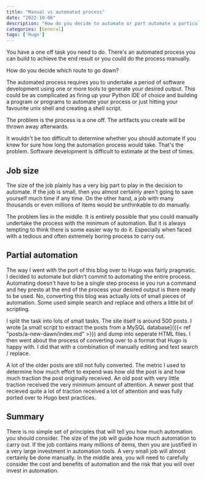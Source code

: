 ```yaml
---
title: "Manual vs automated process"
date: "2022-10-06"
description: "How do you decide to automate or part automate a particular process."
categories: [General]
tags: ['Hugo']
---
```


You have a one off task you need to do. There's an automated process you can build to achieve the end result or you could do the process manually.

How do you decide which route to go down?

The automated process requires you to undertake a period of software development using one or more tools to generate your desired output. This could be as complicated as firing up your Python IDE of choice and building a program or programs to automate your process or just hitting your favourite unix shell and creating a shell script.

The problem is the process is a one off. The artifacts you create will be thrown away afterwards.

It wouldn't be too difficult to determine whether you should automate if you knew for sure how long the automation process would take. That's the problem. Software development is difficult to estimate at the best of times.

## Job size

The size of the job plainly has a very big part to play in the decision to automate. If the job is small, then you almost certainly aren't going to save yourself much time if any time. On the other hand, a job with many thousands or even millions of items would be unthinkable to do manually.

The problem lies in the middle. It is entirely possible that you could manually undertake the process with the minimum of automation. But it is always tempting to think there is some easier way to do it. Especially when faced with a tedious and often extremely boring process to carry out.

## Partial automation

The way I went with the port of this blog over to Hugo was fairly pragmatic. I decided to automate but didn't commit to automating the entire process. Automating doesn't have to be a single step process ie you run a command and hey presto at the end of the process your desired output is there ready to be used. No, converting this blog was actually lots of small pieces of automation. Some used simple search and replace and others a little bit of scripting.

I split the task into lots of small tasks. The site itself is around 500 posts. I wrote [a small script to extract the posts from a MySQL database]({{< ref "posts/a-new-dawn/index.md" >}}) and dump into seperate HTML files. I then went about the process of converting over to a format that Hugo is happy with. I did that with a combination of manually editing and text search / replace.

A lot of the older posts are still not fully converted. The metric I used to determine how much effort to expend was how old the post is and how much traction the post originally received. An old post with very little traction received the very minimum amount of attention. A newer post that recieved quite a lot of traction received a lot of attention and was fully ported over to Hugo best practices.

## Summary

There is no simple set of principles that will tell you how much automation you should consider. The size of the job will guide how much automation to carry out. If the job contains many millions of items, then you are justified in a very large investment in automation tools. A very small job will almost certainly be done manually. In the middle area, you will need to carefully consider the cost and benefits of automation and the risk that you will over invest in automation.
